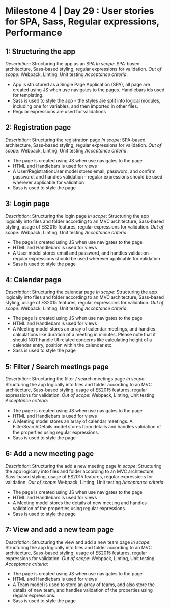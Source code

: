 # Milestone 4 | Day 29 : User stories for SPA, Sass, Regular expressions, Performance

## 1: Structuring the app
_Description_: Structuring the app as an SPA
_In scope_: SPA-based architecture, Sass-based styling, regular expressions for validation.
_Out of scope_: Webpack, Linting, Unit testing
_Acceptance criteria_:
* App is structured as a Single Page Application (SPA), all page are created using JS when use navigates to the pages. Handlebars ids used for templating.
* Sass is used to style the app - the styles are split into logical modules, including one for variables, and then imported in other files.
* Regular expressions are used for validations

## 2: Registration page
_Description_: Structuring the registration page
_In scope_: SPA-based architecture, Sass-based styling, regular expressions for validation.
_Out of scope_: Webpack, Linting, Unit testing
_Acceptance criteria_:
* The page is created using JS when use navigates to the page
* HTML and Handlebars is used for views
* A User/RegistrationUser model stores email, password, and confirm password, and handles validation - regular expressions should be used wherever applicable for validation 
* Sass is used to style the page

## 3: Login page
_Description_: Structuring the login page
_In scope_: Structuring the app logically into files and folder according to an MVC architecture, Sass-based styling, usage of ES2015 features, regular expressions for validation.
_Out of scope_: Webpack, Linting, Unit testing
_Acceptance criteria_:
* The page is created using JS when use navigates to the page
* HTML and Handlebars is used for views
* A User model stores email and password, and handles validation - regular expressions should be used wherever applicable for validation 
* Sass is used to style the page

## 4: Calendar page
_Description_: Structuring the calendar page
_In scope_: Structuring the app logically into files and folder according to an MVC architecture, Sass-based styling, usage of ES2015 features, regular expressions for validation.
_Out of scope_: Webpack, Linting, Unit testing
_Acceptance criteria_:
* The page is created using JS when use navigates to the page
* HTML and Handlebars is used for views
* A Meeting model stores an array of calendar meetings, and handles calculations like duration of a meeting in minutes. Please note that it should NOT handle UI related concerns like calculating height of a calendar entry, position within the calendar etc.
* Sass is used to style the page

## 5: Filter / Search meetings page
_Description_: Structuring the filter / search meetings page
_In scope_: Structuring the app logically into files and folder according to an MVC architecture, Sass-based styling, usage of ES2015 features, regular expressions for validation.
_Out of scope_: Webpack, Linting, Unit testing
_Acceptance criteria_:
* The page is created using JS when use navigates to the page
* HTML and Handlebars is used for views
* A Meeting model stores an array of calendar meetings. A FilterSearchDetails model stores form details and handles validation of the properties using regular expressions.
* Sass is used to style the page

## 6: Add a new meeting page
_Description_: Structuring the add a new meeting page
_In scope_: Structuring the app logically into files and folder according to an MVC architecture, Sass-based styling, usage of ES2015 features, regular expressions for validation.
_Out of scope_: Webpack, Linting, Unit testing
_Acceptance criteria_:
* The page is created using JS when use navigates to the page
* HTML and Handlebars is used for views
* A Meeting model stores the details of new meeting and handles validation of the properties using regular expressions.
* Sass is used to style the page

## 7: View and add a new team page
_Description_: Structuring the view and add a new team page
_In scope_: Structuring the app logically into files and folder according to an MVC architecture, Sass-based styling, usage of ES2015 features, regular expressions for validation.
_Out of scope_: Webpack, Linting, Unit testing
_Acceptance criteria_:
* The page is created using JS when use navigates to the page
* HTML and Handlebars is used for views
* A Team model is used to store an array of teams, and also store the details of new team, and handles validation of the properties using regular expressions.
* Sass is used to style the page
